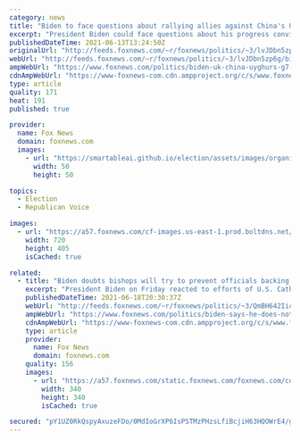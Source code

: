```yaml
---
category: news
title: "Biden to face questions about rallying allies against China's Uyghur treatment"
excerpt: "President Biden could face questions about his progress convincing allies to publicly call out China over its Uyghur reeducation camps."
publishedDateTime: 2021-06-13T13:24:50Z
originalUrl: "http://feeds.foxnews.com/~r/foxnews/politics/~3/lvJDbn5zp6g/biden-uk-china-uyghurs-g7-press-conference"
webUrl: "http://feeds.foxnews.com/~r/foxnews/politics/~3/lvJDbn5zp6g/biden-uk-china-uyghurs-g7-press-conference"
ampWebUrl: "https://www.foxnews.com/politics/biden-uk-china-uyghurs-g7-press-conference.amp"
cdnAmpWebUrl: "https://www-foxnews-com.cdn.ampproject.org/c/s/www.foxnews.com/politics/biden-uk-china-uyghurs-g7-press-conference.amp"
type: article
quality: 171
heat: 191
published: true

provider:
  name: Fox News
  domain: foxnews.com
  images:
    - url: "https://smartableai.github.io/election/assets/images/organizations/foxnews.com-50x50.jpg"
      width: 50
      height: 50

topics:
  - Election
  - Republican Voice

images:
  - url: "https://a57.foxnews.com/cf-images.us-east-1.prod.boltdns.net/v1/static/694940094001/d3ff18a4-6c7f-4a39-a5da-be054b9d608d/2ce9defe-82e0-4faa-909b-84ab2b1e248b/1280x720/match/720/405/image.jpg?ve=1&tl=1"
    width: 720
    height: 405
    isCached: true

related:
  - title: "Biden doubts bishops will try to prevent officials backing abortion rights policies from receiving communion"
    excerpt: "President Biden on Friday reacted to efforts of U.S. Catholic bishops to prevent him and other politicians who support abortion policies from receiving Communion at Mass, calling it a \"private matter,\" and telling reporters he does not think \"that's going to happen.\""
    publishedDateTime: 2021-06-18T20:30:37Z
    webUrl: "http://feeds.foxnews.com/~r/foxnews/politics/~3/QmBH642IicM/biden-says-he-does-not-believe-catholic-church-will-ban-abortion-supporters-from-receiving-communion"
    ampWebUrl: "https://www.foxnews.com/politics/biden-says-he-does-not-believe-catholic-church-will-ban-abortion-supporters-from-receiving-communion.amp"
    cdnAmpWebUrl: "https://www-foxnews-com.cdn.ampproject.org/c/s/www.foxnews.com/politics/biden-says-he-does-not-believe-catholic-church-will-ban-abortion-supporters-from-receiving-communion.amp"
    type: article
    provider:
      name: Fox News
      domain: foxnews.com
    quality: 156
    images:
      - url: "https://a57.foxnews.com/static.foxnews.com/foxnews.com/content/uploads/2020/10/340/340/brooke-singman-headshot.jpg?ve=1&tl=1"
        width: 340
        height: 340
        isCached: true

secured: "pY1UZ0RkQspyAxuzeFDo/0MdIoGrXP6IsPSTMzPHzsLfiBcjiH63HQOWrE4/geUq7hfdsNLrO1hMiqUPhrhSK519t2wlW3cXXNSiEAj27ioIu3Yz75pRF8zQVbqIJHgBgMYvM1ocPVQWjeJs5A7FU79QcT+Tiw2B7IDUr5IhE4PMgX9wfEsVmkKU2sF5jJ2R+riNldXoTvNEDLbe3zBSQouvg84nGcBcfAGY34K7a1vcE6BEhJ770eloioxcGa9l8Ip22KmOItCHnBeSqPdsQiYqcGAjX+ard/Kp/pYToerclWDqmPun9dqXfap7UXqQ9YATVddO2Xc/KlceF7bGZscrzeF55H5AD90GUyuAaEo=;IiRA6QSDc4rX2snpkPmhDw=="
---
```


